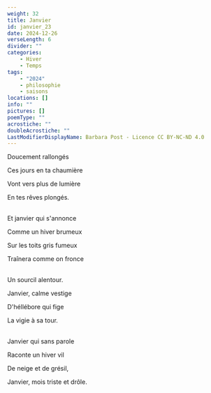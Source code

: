 ```yaml
---
weight: 32
title: Janvier
id: janvier_23
date: 2024-12-26
verseLength: 6
divider: ""
categories:
    - Hiver
    - Temps
tags:
    - "2024"
    - philosophie
    - saisons
locations: []
info: ""
pictures: []
poemType: ""
acrostiche: ""
doubleAcrostiche: ""
LastModifierDisplayName: Barbara Post - Licence CC BY-NC-ND 4.0
---
```

Doucement rallongés

Ces jours en ta chaumière

Vont vers plus de lumière

En tes rêves plongés.

 \
Et janvier qui s'annonce

Comme un hiver brumeux

Sur les toits gris fumeux

Traînera comme on fronce

 \
Un sourcil alentour.

Janvier, calme vestige

D'héllébore qui fige

La vigie à sa tour.

 \
Janvier qui sans parole

Raconte un hiver vil

De neige et de grésil,

Janvier, mois triste et drôle.
